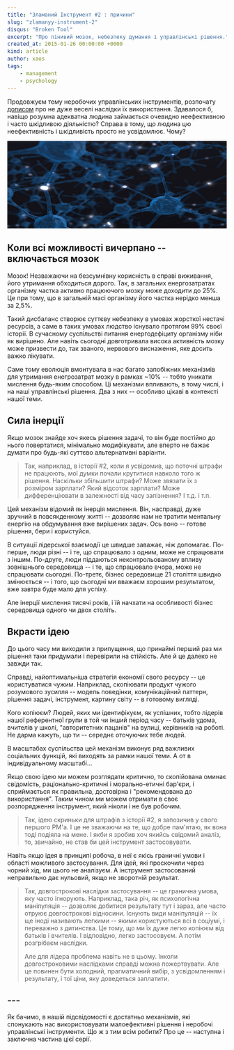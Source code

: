 ```yaml
---
title: "Зламаний Інструмент #2 : причини"
slug: "zlamanyy-instrument-2"
disqus: "Broken Tool"
excerpt: "Про лінивий мозок, небезпеку думання і управлінські рішення."
created_at: 2015-01-26 00:00:00 +0000
kind: article
author: xaos
tags:
    - management
    - psychology
---
```


Продовжуєм тему неробочих управлінських інструментів, розпочату [дописом](../zlamanyy-instrument-1 "Зламаний Інструмент #1 : наслідки") про не дуже веселі наслідки їх використання.  Здавалося б, навіщо розумна адекватна людина займається очевидно неефективною і часто шкідливою діяльністю?  Справа в тому, що людина цю неефективність і шкідливість просто не усвідомлює.  Чому?

![CC BY-NC-SA 2.0 licensed photo from flickr.com by Birth Into Being](/assets/img/Neurons.jpg)


Коли всі можливості вичерпано -- включається мозок
--------------------------------------------------

Мозок!  Незважаючи на безсумнівну корисність в справі виживання, його утримання обходиться дорого.  Так, в загальних енергозатратах організму частка активно працюючого мозку може доходити до 25%.  Це при тому, що в загальній масі організму його частка нерідко менша за 2,5%.

Такий дисбаланс створює суттєву небезпеку в умовах жорсткої нестачі ресурсів, а саме в таких умовах людство існувало протягом 99% своєї історії.  В сучасному суспільстві питання енергодефіциту організму ніби як вирішено.  Але навіть сьогодні довготривала висока активність мозку може призвести до, так званого, нервового виснаження, яке досить важко лікувати.

Саме тому еволюція вмонтувала в нас багато запобіжних механізмів для утримання енегрозатрат мозку в рамках ~10% -- тобто уникати мислення будь-яким способом.  Ці механізми впливають, в тому числі, і на наші управлінські рішення. Два з них -- особливо цікаві в контексті нашої теми.


Сила інерції
------------

Якщо мозок знайде хоч якесь рішення задачі, то він буде постійно до нього повертатися, мінімально модифікувати, але вперто не бажає думати про будь-які суттєво альтернативні варіанти.

> Так, наприклад, в історії #2, коли я усвідомив, що поточні штрафи не працюють, мої думки почали крутитися навколо того ж рішення.  Наскільки збільшити штрафи?  Може звязати їх з розміром зарплати?  Який відсоток зарплати?  Може дифференціювати в залежності від часу запізнення?  І т.д. і т.п.

Цей механізм відомий як інерція мислення.  Він, насправді, дуже зручний в повсякденному житті -- дозволяє нам не тратити ментальну енергію на обдумування вже вирішених задач.  Ось воно -- готове рішення, бери і користуйся.  

В ситуації лідерської взаємодії це швидше заважає, ніж допомагає.   По-перше, люди різні -- і те, що спрацювало з одним, може не спрацювати з іншим.  По-друге, люди піддаються неконтрольованому впливу зовнішнього середовища -- і те, що спрацювало вчора, може не спрацювати сьогодні.  По-третє, бізнес середовище 21 століття швидко змінюється -- і того, що сьогодні ми вважаєм хорошим результатом, вже завтра буде мало для успіху.

Але інерції мислення тисячі років, і їй начхати на особливості бізнес середовища одного чи двох століть.


Вкрасти ідею
------------

До цього часу ми виходили з припущення, що принаймі перший раз ми рішення таки придумали і перевірили на стійкість.  Але й це далеко не завжди так.

Справді, найоптимальніша стратегія економії свого ресурсу -- це користуватися чужим.  Наприклад, скопіювати продукт чужого розумового зусилля -- модель поведінки, комунікаційний паттерн, рішення задачі, інструмент, картину світу  -- в готовому вигляді.

Кого копіюєм?  Людей, яких ми ідентифікуєм, як успішних, тобто лідерів нашої референтної групи в той чи інший період часу -- батьків удома, вчителів у школі, "авторитетних пацанів" на вулиці, керівників на роботі.  Не дарма кажуть, що ти -- середнє оточуючих тебе людей.

В масштабах суспільства цей механізм виконує ряд важливих соціальних функцій, які виходять за рамки нашої теми.  А от в індивідуальному масштабі...

Якщо свою ідею ми можем розглядати критично, то скопійована оминає свідомість, раціонально-критичні і морально-етичні бар'єри, і сприймається як правильна, достовірна і "рекомендована до використання".  Таким чином ми можем отримати в своє розпорядження інструмент, який ніколи і не був робочим.

> Так, ідею скриньки для штрафів з історії #2, я запозичив у свого першого PM'a.  І це не зважаючи на те, що добре пам'ятаю, як вона тоді подіяла на мене.   І якби я зробив хоч якийсь свідомий аналіз, то, звичайно, не став би цей інструмент застосовувати. 

Навіть якщо ідея в принципі робоча, в неї є якісь граничні умови і області можливого застосування.  Для ідей, які проскочили через чорний хід, ми цього не аналізуєм. А інструмент застосований неправильно дає нульовий, якщо не зворотній результат.

> Так, довгострокові наслідки застосування -- це гранична умова, яку часто ігнорують.  Наприклад, така річ, як психологічна маніпуляція -- дозволяє добитися результату тут і зараз, але часто отруює довгострокові відносини.  Існують види маніпуляцій -- їх ще іноді називають легкими -- якими користуються всі в соціумі, і переважно з дитинства.  Це тому, що ми їх дуже легко копіюєм від батьків і вчителів.  І відповідно, легко застосовуєм.  А потім розгрібаєм наслідки.  
>
> Але для лідера проблема навіть не в цьому.   Інколи довгостроковими наслідками справді можна пожертвувати.  Але це повинен бути холодний, прагматичний вибір, з усвідомленням і результату, і тої ціни, яку доведеться заплатити.

## ---

Як бачимо, в нашій підсвідомості є достатньо механізмів, які спонукають нас використовувати малоефективні рішення і неробочі управлінські інструменти.  Що ж з тим всім робити?  Про це -- наступна і заключна частина цієї серії.
